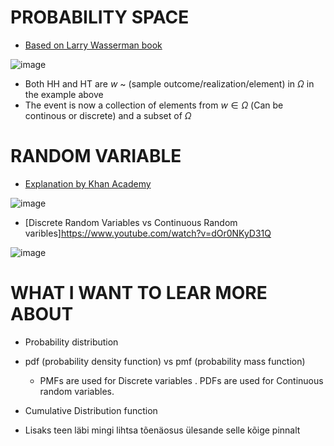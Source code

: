 
# PROBABILITY SPACE 

+ [Based on Larry Wasserman book](https://1drv.ms/b/s!ArMHhYJs5BG_jqNpgkG1LsFL-tdGgA?e=OCkjYR)

![image](https://user-images.githubusercontent.com/21141607/198247389-696be406-ac9c-45b1-9040-2db549328e77.png)


+ Both HH and HT are $w$ ~ (sample outcome/realization/element) in $\Omega$ in the example above 
+ The event is now a collection of elements from $w \in \Omega$ (Can be continous or discrete) and a subset of $\Omega$


# RANDOM VARIABLE 


+ [Explanation by Khan Academy](https://www.youtube.com/watch?v=3v9w79NhsfI)

![image](https://user-images.githubusercontent.com/21141607/198245231-64e154ac-9201-4120-9a95-05a285a6f19b.png)

+ [Discrete Random Variables vs Continuous Random varibles]https://www.youtube.com/watch?v=dOr0NKyD31Q

![image](https://user-images.githubusercontent.com/21141607/198245997-72a7ee1c-2887-4810-affc-cd279ae45321.png)



# WHAT I WANT TO LEAR MORE ABOUT 

+ Probability distribution 
+ pdf (probability density function) vs pmf (probability mass function)
   + PMFs are used for Discrete variables . PDFs are used for Continuous random variables.  

+ Cumulative Distribution function
+ Lisaks teen läbi mingi lihtsa tõenäosus ülesande selle kõige pinnalt 
